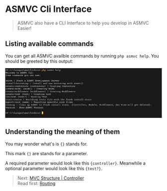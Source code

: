 # ASMVC Cli Interface

> ASMVC also have a CLI Interface to help you develop in ASMVC Easier!

## Listing available commands

You can get all ASMVC availble commands by running `php asmvc help`. You should be greeted by this output:

![commandlist](img/commandlist.png)

## Understanding the meaning of them

You may wonder what's is `{}` stands for.

This mark `{}` are stands for a parameter.

A required parameter would look like this `{controller}`. Meanwhile a optional parameter would look like this `{test?}`.

> Next: [MVC Structure | Controller](controller.md)<br>
> Read first: [Routing](routing.md)
